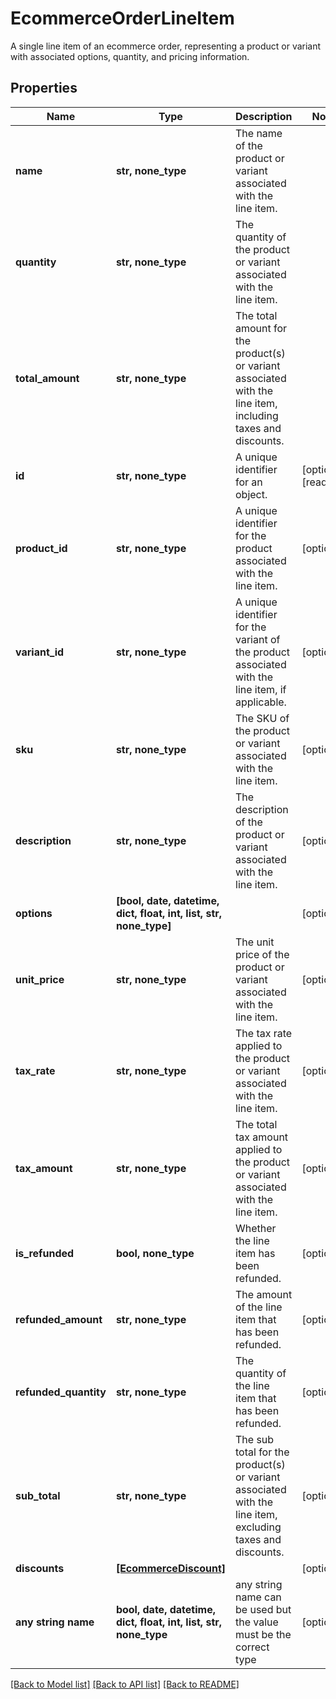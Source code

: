 # EcommerceOrderLineItem

A single line item of an ecommerce order, representing a product or variant with associated options, quantity, and pricing information.

## Properties
Name | Type | Description | Notes
------------ | ------------- | ------------- | -------------
**name** | **str, none_type** | The name of the product or variant associated with the line item. | 
**quantity** | **str, none_type** | The quantity of the product or variant associated with the line item. | 
**total_amount** | **str, none_type** | The total amount for the product(s) or variant associated with the line item, including taxes and discounts. | 
**id** | **str, none_type** | A unique identifier for an object. | [optional] [readonly] 
**product_id** | **str, none_type** | A unique identifier for the product associated with the line item. | [optional] 
**variant_id** | **str, none_type** | A unique identifier for the variant of the product associated with the line item, if applicable. | [optional] 
**sku** | **str, none_type** | The SKU of the product or variant associated with the line item. | [optional] 
**description** | **str, none_type** | The description of the product or variant associated with the line item. | [optional] 
**options** | **[bool, date, datetime, dict, float, int, list, str, none_type]** |  | [optional] 
**unit_price** | **str, none_type** | The unit price of the product or variant associated with the line item. | [optional] 
**tax_rate** | **str, none_type** | The tax rate applied to the product or variant associated with the line item. | [optional] 
**tax_amount** | **str, none_type** | The total tax amount applied to the product or variant associated with the line item. | [optional] 
**is_refunded** | **bool, none_type** | Whether the line item has been refunded. | [optional] 
**refunded_amount** | **str, none_type** | The amount of the line item that has been refunded. | [optional] 
**refunded_quantity** | **str, none_type** | The quantity of the line item that has been refunded. | [optional] 
**sub_total** | **str, none_type** | The sub total for the product(s) or variant associated with the line item, excluding taxes and discounts. | [optional] 
**discounts** | [**[EcommerceDiscount]**](EcommerceDiscount.md) |  | [optional] 
**any string name** | **bool, date, datetime, dict, float, int, list, str, none_type** | any string name can be used but the value must be the correct type | [optional]

[[Back to Model list]](../../README.md#documentation-for-models) [[Back to API list]](../../README.md#documentation-for-api-endpoints) [[Back to README]](../../README.md)


